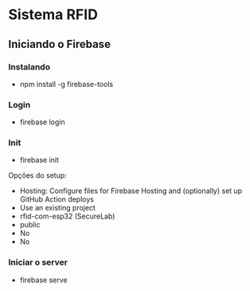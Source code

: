 # Sistema RFID

## Iniciando o Firebase

### Instalando

- npm install -g firebase-tools

### Login

- firebase login

### Init

- firebase init

Opções do setup:
- Hosting: Configure files for Firebase Hosting and (optionally) set up GitHub Action deploys
- Use an existing project
- rfid-com-esp32 (SecureLab)
- public
- No
- No

### Iniciar o server

- firebase serve
